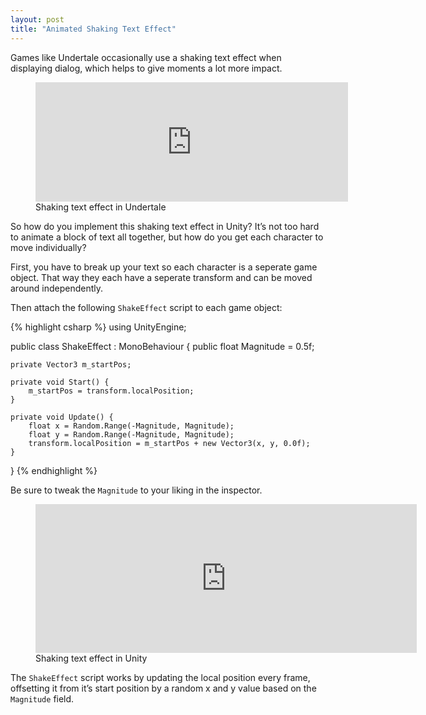 ```yaml
---
layout: post
title: "Animated Shaking Text Effect"
---
```


Games like Undertale occasionally use a shaking text effect when displaying dialog, which helps to give moments a lot more impact.

<figure>
  <iframe src='https://gfycat.com/ifr/JovialComplexBighornsheep' frameborder='0' scrolling='no' width='500' height='191'></iframe>
  <figcaption>Shaking text effect in Undertale</figcaption>
</figure>
 
So how do you implement this shaking text effect in Unity? It’s not too hard to animate a block of text all together, but how do you get each character to move individually?

First, you have to break up your text so each character is a seperate game object. That way they each have a seperate transform and can be moved around independently.

Then attach the following `ShakeEffect` script to each game object:

{% highlight csharp %}
using UnityEngine;

public class ShakeEffect : MonoBehaviour {
    public float Magnitude = 0.5f;

    private Vector3 m_startPos;

    private void Start() {
        m_startPos = transform.localPosition;
    }

    private void Update() {
        float x = Random.Range(-Magnitude, Magnitude);
        float y = Random.Range(-Magnitude, Magnitude);
        transform.localPosition = m_startPos + new Vector3(x, y, 0.0f);
    }
}
{% endhighlight %}

Be sure to tweak the `Magnitude` to your liking in the inspector.

<figure>
  <iframe src='https://gfycat.com/ifr/InbornOpenBunny' frameborder='0' scrolling='no' width='610' height='238' allowfullscreen></iframe>
  <figcaption>Shaking text effect in Unity</figcaption>
</figure>

The `ShakeEffect` script works by updating the local position every frame, offsetting it from it’s start position by a random x and y value based on the `Magnitude` field.
